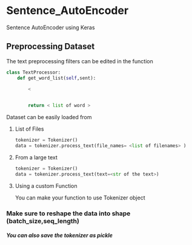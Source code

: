 # Sentence_AutoEncoder
Sentence AutoEncoder using Keras

## Preprocessing Dataset

The text preprocessing filters can be edited in the function 

```python
class TextProcessor:
    def get_word_list(self,sent):

        < 
            

        return < list of word >

```


Dataset can be easily loaded from 

1. List of Files

    ```python
    tokenizer = Tokenizer()
    data = tokenizer.process_text(file_names= <list of filenames> )

    ```
2. From a large text

    ```python
    tokenizer = Tokenizer()
    data = tokenizer.process_text(text=<str of the text>)
    ```

3. Using a custom Function

    You can make your function to use Tokenizer object


### Make sure to reshape the data into shape (batch_size,seq_length)
##### You can also save the tokenizer as pickle 


